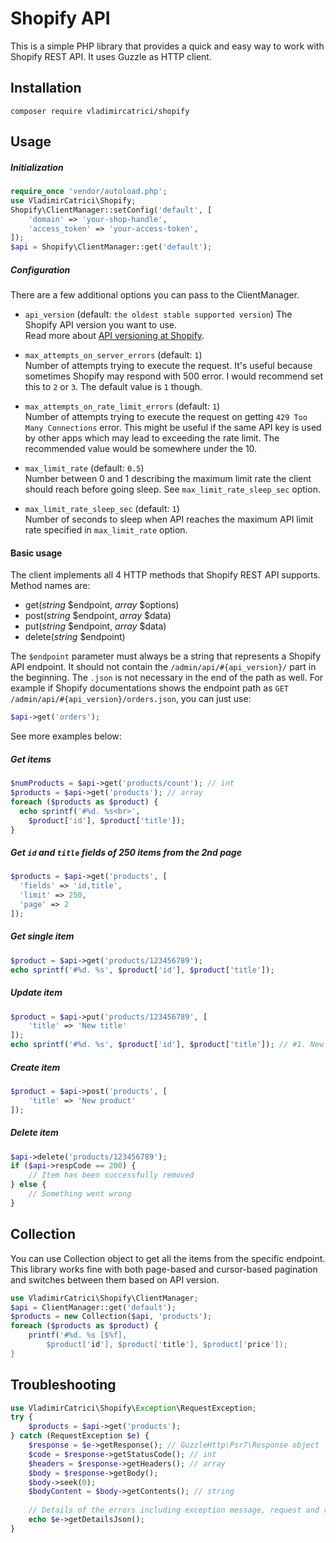 Shopify API
=
This is a simple PHP library that provides a quick and easy way to work with Shopify REST API.
It uses Guzzle as HTTP client. 

Installation
-

```
composer require vladimircatrici/shopify
```

Usage
-

##### Initialization
```php
require_once 'vendor/autoload.php';
use VladimirCatrici\Shopify;
Shopify\ClientManager::setConfig('default', [
    'domain' => 'your-shop-handle',
    'access_token' => 'your-access-token',
]);
$api = Shopify\ClientManager::get('default');
```

##### Configuration

There are a few additional options you can pass to the ClientManager.

- `api_version` (default: `the oldest stable supported version`)
  The Shopify API version you want to use.  
  Read more about [API versioning at Shopify](https://help.shopify.com/en/api/versioning).   

- `max_attempts_on_server_errors` (default: `1`)  
  Number of attempts trying to execute the request. 
  It's useful because sometimes Shopify may respond with 500 error.
  I would recommend set this to `2` or `3`. The default value is `1` though. 

- `max_attempts_on_rate_limit_errors` (default: `1`)  
  Number of attempts trying to execute the request on getting `429 Too Many Connections` error.
  This might be useful if the same API key is used by other apps which may lead to exceeding the rate limit.
  The recommended value would be somewhere under the 10.  

- `max_limit_rate` (default: `0.5`)  
  Number between 0 and 1 describing the maximum limit rate the client should reach before going sleep. 
  See `max_limit_rate_sleep_sec` option.  

- `max_limit_rate_sleep_sec` (default: `1`)  
  Number of seconds to sleep when API reaches the maximum API limit rate specified in `max_limit_rate` option.

#### Basic usage

The client implements all 4 HTTP methods that Shopify REST API supports. Method names are:
- get(_string_ $endpoint, _array_ $options)
- post(_string_ $endpoint, _array_ $data)
- put(_string_ $endpoint, _array_ $data)
- delete(_string_ $endpoint)

The `$endpoint` parameter must always be a string that represents a Shopify API endpoint. 
It should not contain the `/admin/api/#{api_version}/` part in the beginning. 
The `.json` is not necessary in the end of the path as well. For example if Shopify documentations 
shows the endpoint path as `GET /admin/api/#{api_version}/orders.json`, you can just use:
```php
$api->get('orders');
```
 
See more examples below:

##### Get items

```php
$numProducts = $api->get('products/count'); // int
$products = $api->get('products'); // array
foreach ($products as $product) {
  echo sprintf('#%d. %s<br>', 
    $product['id'], $product['title']);
}
```

##### Get `id` and `title` fields of 250 items from the 2nd page

```php
$products = $api->get('products', [
  'fields' => 'id,title',
  'limit' => 250,
  'page' => 2
]);
```

##### Get single item
```php
$product = $api->get('products/123456789');
echo sprintf('#%d. %s', $product['id'], $product['title']);
```

##### Update item
```php
$product = $api->put('products/123456789', [
    'title' => 'New title'
]);
echo sprintf('#%d. %s', $product['id'], $product['title']); // #1. New title
```

##### Create item
```php
$product = $api->post('products', [
    'title' => 'New product' 
]);
```

##### Delete item
```php
$api->delete('products/123456789');
if ($api->respCode == 200) {
    // Item has been successfully removed
} else {
    // Something went wrong
}
```

Collection
-
You can use Collection object to get all the items from the specific endpoint. 
This library works fine with both page-based and cursor-based pagination and switches between them based on API version.
```php
use VladimirCatrici\Shopify\ClientManager;
$api = ClientManager::get('default');
$products = new Collection($api, 'products');
foreach ($products as $product) {
    printf('#%d. %s [$%f], 
        $product['id'], $product['title'], $product['price']);
}
```

Troubleshooting
-
```php
use VladimirCatrici\Shopify\Exception\RequestException;
try {
    $products = $api->get('products');
} catch (RequestException $e) {
    $response = $e->getResponse(); // GuzzleHttp\Psr7\Response object
    $code = $response->getStatusCode(); // int
    $headers = $response->getHeaders(); // array
    $body = $response->getBody();
    $body->seek(0);
    $bodyContent = $body->getContents(); // string
    
    // Details of the errors including exception message, request and response details
    echo $e->getDetailsJson();
}
```
